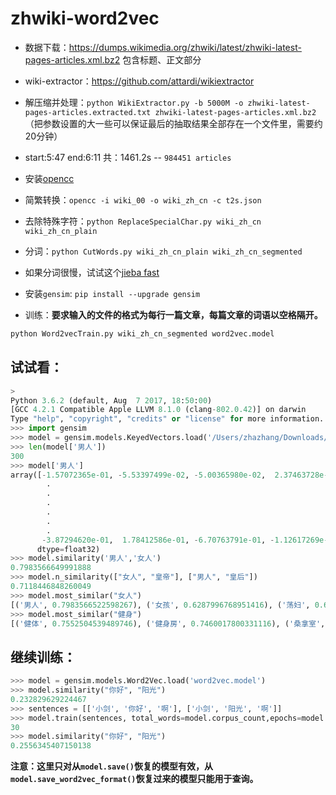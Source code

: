 # zhwiki-word2vec

* 数据下载：https://dumps.wikimedia.org/zhwiki/latest/zhwiki-latest-pages-articles.xml.bz2 包含标题、正文部分

* wiki-extractor：https://github.com/attardi/wikiextractor
* 解压缩并处理：`python WikiExtractor.py -b 5000M -o zhwiki-latest-pages-articles.extracted.txt zhwiki-latest-pages-articles.xml.bz2` （把参数设置的大一些可以保证最后的抽取结果全部存在一个文件里，需要约20分钟）
* start:5:47  end:6:11 共：1461.2s -- `984451 articles`
* 安装[opencc](https://github.com/BYVoid/OpenCC)
* 简繁转换：`opencc -i wiki_00 -o wiki_zh_cn -c t2s.json`
* 去除特殊字符：`python ReplaceSpecialChar.py wiki_zh_cn wiki_zh_cn_plain`
* 分词：`python CutWords.py wiki_zh_cn_plain wiki_zh_cn_segmented`
* 如果分词很慢，试试这个[jieba fast](https://github.com/deepcs233/jieba_fast)
* 安装`gensim`: `pip install --upgrade gensim`
* 训练：**要求输入的文件的格式为每行一篇文章，每篇文章的词语以空格隔开。**

```python
python Word2vecTrain.py wiki_zh_cn_segmented word2vec.model
```

## 试试看：

```python
>
Python 3.6.2 (default, Aug  7 2017, 18:50:00)
[GCC 4.2.1 Compatible Apple LLVM 8.1.0 (clang-802.0.42)] on darwin
Type "help", "copyright", "credits" or "license" for more information.
>>> import gensim
>>> model = gensim.models.KeyedVectors.load('/Users/zhazhang/Downloads/zhwiki/word2vec.model')
>>> len(model['男人'])
300
>>> model['男人']
array([-1.57072365e-01, -5.53397499e-02, -5.00365980e-02,  2.37463728e-01,
        .
        .
        .
        .
        .
        .
       -3.87294620e-01,  1.78412586e-01, -6.70763791e-01, -1.12617269e-01],
      dtype=float32)
>>> model.similarity('男人','女人')
0.7983566649991888
>>> model.n_similarity(["女人", "皇帝"], ["男人", "皇后"])
0.7118446848260049
>>> model.most_similar("女人")
[('男人', 0.7983566522598267), ('女孩', 0.6287996768951416), ('荡妇', 0.6176502108573914), ('最痛', 0.6117048859596252), ('中年男人', 0.5965931415557861), ('少妇', 0.5842644572257996), ('爱情观', 0.5830596089363098), ('不哭', 0.5812167525291443), ('会爱上', 0.5771925449371338), ('男孩', 0.5767508149147034)]
>>> model.most_similar("健身")
[('健体', 0.7552504539489746), ('健身房', 0.7460017800331116), ('桑拿室', 0.7268406748771667), ('桑拿浴', 0.7190618515014648), ('桌球室', 0.7161827683448792), ('按摩室', 0.7140408754348755), ('乒乓球室', 0.7108071446418762), ('阅读室', 0.7044647336006165), ('体操房', 0.6930304169654846), ('舞室', 0.6772329211235046)]
```

## 继续训练：

```python
>>> model = gensim.models.Word2Vec.load('word2vec.model')
>>> model.similarity("你好", "阳光")
0.232829629224467
>>> sentences = [['小剑', '你好', '啊'], ['小剑', '阳光', '啊']]
>>> model.train(sentences, total_words=model.corpus_count,epochs=model.iter)
30
>>> model.similarity("你好", "阳光")
0.2556345407150138
```

**注意：这里只对从`model.save()`恢复的模型有效，从`model.save_word2vec_format()`恢复过来的模型只能用于查询。**